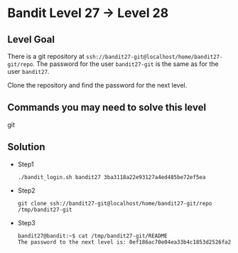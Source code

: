# Bandit Level 27 → Level 28

## Level Goal

There is a git repository at `ssh://bandit27-git@localhost/home/bandit27-git/repo`. The password for the user `bandit27-git` is the same as for the user `bandit27`.

Clone the repository and find the password for the next level.

## Commands you may need to solve this level

git

## Solution

* Step1

  ```shell
  ./bandit_login.sh bandit27 3ba3118a22e93127a4ed485be72ef5ea
  ```

* Step2

  ```shell
  git clone ssh://bandit27-git@localhost/home/bandit27-git/repo /tmp/bandit27-git
  ```

* Step3

  ```shell
  bandit27@bandit:~$ cat /tmp/bandit27-git/README
  The password to the next level is: 0ef186ac70e04ea33b4c1853d2526fa2
  ```
